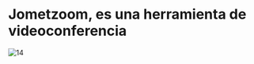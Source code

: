# Jometzoom, es una herramienta de videoconferencia

![14](https://github.com/user-attachments/assets/c6b882f8-fbec-4561-b73e-e8cfd733944d)
